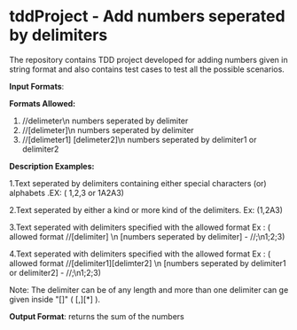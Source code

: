 # tddProject - Add numbers seperated by delimiters
The repository contains TDD project developed for adding numbers given in string format and also contains test cases to test all the possible scenarios.

**Input Formats**: 

**Formats Allowed:**

1. //delimeter\n numbers seperated by delimiter 
2. //[delimeter]\n numbers seperated by delimiter
3. //[delimeter1] [delimeter2]\n numbers seperated by delimiter1 or delimiter2

**Description Examples:** 

1.Text seperated by delimiters containing either special characters (or) alphabets .EX: ( 1,2,3 or 1A2A3)

2.Text seperated by either a kind or more kind of the delimiters. Ex: (1,2A3)

3.Text seperated with delimiters specified with the allowed format Ex : ( allowed format //[delimiter] \n [numbers seperated by delimiter] - //;\n1;2;3)

4.Text seperated with delimiters specified with the allowed format Ex : ( allowed format //[delimiter1][delimter2] \n [numbers seperated by delimiter1 or delimiter2] - //;\n1;2;3)

Note: The delimiter can be of any length and more than one delimiter can ge given inside "[]"  ( [,][*] ). 




**Output Format**:
returns the sum of the numbers
